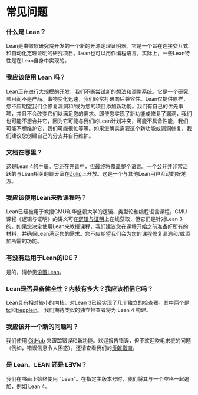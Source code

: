 常见问题
========

### 什么是 Lean？

Lean是由微软研究院开发的一个新的开源定理证明器。它是一个旨在连接交互式和自动化定理证明的研究项目。Lean也可以用作编程语言。实际上，一些Lean特性是在Lean自身中实现的。

### 我应该使用 Lean 吗？

Lean正在进行大规模的开发，我们不断尝试新的想法和调整系统。它是一个研究项目而不是产品。事物变化迅速，我们经常打破向后兼容性。Lean仅提供原样，您不应期望我们会修复漏洞和/或为您的项目添加新功能。我们有自己的优先事项，并且不会改变它们以满足您的需求。即使您实现了新功能或修复了漏洞，我们也可能不想合并它，因为它可能与我们的Lean计划冲突，可能不具备性能，我们可能不想维护它，我们可能很忙等等。如果您确实需要这个新功能或漏洞修复，我们建议您创建自己的分支并自行维护。

### 文档在哪里？

这是Lean 4的手册。它还在完善中，但最终将覆盖整个语言。一个公开并非常活跃的与Lean相关的聊天室在[Zulip](https://leanprover.zulipchat.com)上开放。这是一个与其他Lean用户互动的好地方。

### 我应该使用Lean来教课程吗？

Lean已经被用于教授CMU和华盛顿大学的逻辑、类型论和编程语言课程。CMU课程《逻辑与证明》的讲义可在[逻辑与证明](https://lean-lang.org/logic_and_proof)上在线获取，但它们是针对Lean 3的。如果您决定使用Lean来教授课程，我们建议您在课程开始之前准备好所有的材料，并确保Lean满足您的需求。您不应期望我们会为您的课程修复漏洞和/或添加所需的功能。

### 有没有适用于Lean的IDE？

是的，请参见[设置Lean](./setup.md)。

### Lean是否具备健全性？内核有多大？我应该相信它吗？

Lean具有相对较小的内核。对Lean 3已经实现了几个独立的检查器。其中两个是[tc](https://github.com/leanprover/tc)和[trepplein](https://github.com/gebner/trepplein)。
我们期待类似的独立检查者将为 Lean 4 构建。

### 我应该开一个新的问题吗？

我们使用 [GitHub](https://github.com/leanprover/lean4/issues) 来跟踪错误和新功能。欢迎报告错误，但不欢迎吹毛求疵的问题（例如，错误信息令人困惑）。还请查看我们的[贡献指南](https://github.com/leanprover/lean4/blob/master/CONTRIBUTING.md)。

### 是 Lean、LEAN 还是 L∃∀N？

我们在书面上始终使用 "Lean"。在指定主版本号时，我们将其与一个空格一起追加，例如 Lean 4。